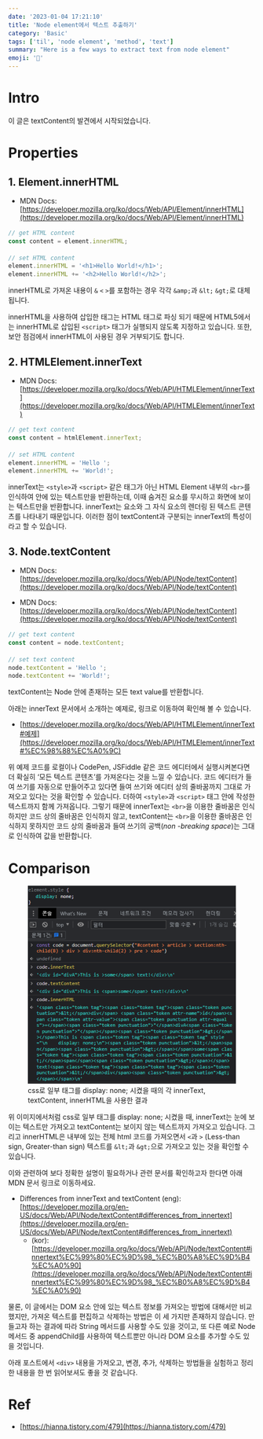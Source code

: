 ```yaml
---
date: '2023-01-04 17:21:10'
title: 'Node element에서 텍스트 추출하기'
category: 'Basic'
tags: ['til', 'node element', 'method', 'text']
summary: "Here is a few ways to extract text from node element"
emoji: '📇'
---
```


# Intro

이 글은 textContent의 발견에서 시작되었습니다.

# Properties

## 1. Element.innerHTML

- MDN Docs: [https://developer.mozilla.org/ko/docs/Web/API/Element/innerHTML](https://developer.mozilla.org/ko/docs/Web/API/Element/innerHTML)

```js
// get HTML content
const content = element.innerHTML;

// set HTML content
element.innerHTML = '<h1>Hello World!</h1>';
element.innerHTML += '<h2>Hello World!</h2>';
```

innerHTML로 가져온 내용이 `&` `<` `>`를 포함하는 경우 각각 `&amp;`과 `&lt;` `&gt;`로 대체됩니다.

innerHTML을 사용하여 삽입한 태그는 HTML 태그로 파싱 되기 때문에 HTML5에서는 innerHTML로 삽입된 `<script>` 태그가 실행되지 않도록 지정하고 있습니다. 또한, 보안 점검에서 innerHTML이 사용된 경우 거부되기도 합니다.

## 2. HTMLElement.innerText

- MDN Docs: [https://developer.mozilla.org/ko/docs/Web/API/HTMLElement/innerText](https://developer.mozilla.org/ko/docs/Web/API/HTMLElement/innerText)

```js
// get text content
const content = htmlElement.innerText;

// set HTML content
element.innerHTML = 'Hello ';
element.innerHTML += 'World!';
```

innerText는 `<style>`과 `<script>` 같은 태그가 아닌 HTML Element 내부의 `<br>`를 인식하여 안에 있는 텍스트만을 반환하는데, 이때 숨겨진 요소를 무시하고 화면에 보이는 텍스트만을 반환합니다. innerText는 요소와 그 자식 요소의 렌더링 된 텍스트 콘텐츠를 나타내기 때문입니다. 이러한 점이 textContent과 구분되는 innerText의 특성이라고 할 수 있습니다.

## 3. Node.textContent

- MDN Docs: [https://developer.mozilla.org/ko/docs/Web/API/Node/textContent](https://developer.mozilla.org/ko/docs/Web/API/Node/textContent)

- MDN Docs: [https://developer.mozilla.org/ko/docs/Web/API/Node/textContent](https://developer.mozilla.org/ko/docs/Web/API/Node/textContent)

```jsx
// get text content
const content = node.textContent;

// set text content
node.textContent = 'Hello ';
node.textContent += 'World!';
```

textContent는 Node 안에 존재하는 모든 text value를 반환합니다.

아래는 innerText 문서에서 소개하는 예제로, 링크로 이동하여 확인해 볼 수 있습니다.

- [https://developer.mozilla.org/ko/docs/Web/API/HTMLElement/innerText#예제](https://developer.mozilla.org/ko/docs/Web/API/HTMLElement/innerText#%EC%98%88%EC%A0%9C)

위 예제 코드를 로컬이나 CodePen, JSFiddle 같은 코드 에디터에서 실행시켜본다면 더 확실히 ‘모든 텍스트 콘텐츠’를 가져온다는 것을 느낄 수 있습니다. 코드 에디터가 들여 쓰기를 자동으로 만들어주고 있다면 들여 쓰기와 에디터 상의 줄바꿈까지 그대로 가져오고 있다는 것을 확인할 수 있습니다. 더하여 `<style>`과 `<script>` 태그 안에 작성한 텍스트까지 함께 가져옵니다. 그렇기 때문에 innerText는 `<br>`을 이용한 줄바꿈은 인식하지만 코드 상의 줄바꿈은 인식하지 않고, textContent는 `<br>`을 이용한 줄바꿈은 인식하지 못하지만 코드 상의 줄바꿈과 들여 쓰기의 공백(*non*
-*breaking space*)는 그대로 인식하여 값을 반환합니다.

# Comparison

<figure>
  <img src="./extract-text-from-node-element-1.png" alt="css로 일부 태그를 display: none; 시켰을 때의 각 innerText, textContent, innerHTML을 사용한 결과" />
  <figcaption>css로 일부 태그를 display: none; 시켰을 때의 각 innerText, textContent, innerHTML을 사용한 결과</figcaption>
</figure>

위 이미지에서처럼 css로 일부 태그를 display: none; 시켰을 때, innerText는 눈에 보이는 텍스트만 가져오고 textContent는 보이지 않는 텍스트까지 가져오고 있습니다. 그리고 innerHTML은 내부에 있는 전체 html 코드를 가져오면서 `<`과 `>` (Less-than sign, Greater-than sign) 텍스트를 `&lt;`과 `&gt;`으로 가져오고 있는 것을 확인할 수 있습니다.

이와 관련하여 보다 정확한 설명이 필요하거나 관련 문서를 확인하고자 한다면 아래 MDN 문서 링크로 이동하세요.

- Differences from innerText and textContent (eng): [https://developer.mozilla.org/en-US/docs/Web/API/Node/textContent#differences_from_innertext](https://developer.mozilla.org/en-US/docs/Web/API/Node/textContent#differences_from_innertext)
  - (kor): [https://developer.mozilla.org/ko/docs/Web/API/Node/textContent#innertext%EC%99%80%EC%9D%98_%EC%B0%A8%EC%9D%B4%EC%A0%90](https://developer.mozilla.org/ko/docs/Web/API/Node/textContent#innertext%EC%99%80%EC%9D%98_%EC%B0%A8%EC%9D%B4%EC%A0%90)

물론, 이 글에서는 DOM 요소 안에 있는 텍스트 정보를 가져오는 방법에 대해서만 비교했지만, 가져온 텍스트를 편집하고 삭제하는 방법은 이 세 가지만 존재하지 않습니다. 만들고자 하는 결과에 따라 String 메서드를 사용할 수도 있을 것이고, 또 다른 예로 Node 메서드 중 appendChild를 사용하여 텍스트뿐만 아니라 DOM 요소를 추가할 수도 있을 것입니다.

아래 포스트에서 `<div>` 내용을 가져오고, 변경, 추가, 삭제하는 방법들을 실험하고 정리한 내용을 한 번 읽어보셔도 좋을 것 같습니다.

# Ref

- [https://hianna.tistory.com/479](https://hianna.tistory.com/479)
